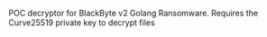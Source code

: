 POC decryptor for BlackByte v2 Golang Ransomware. Requires the Curve25519 private key to decrypt files

